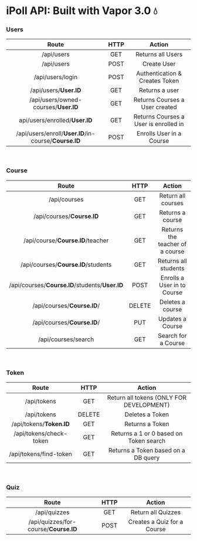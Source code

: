 # iPoll API: Built with Vapor 3.0 💧

### Users

| Route | HTTP | Action |
|:-----:|:----:|:------:|
/api/users | GET | Returns all Users
/api/users | POST | Create User
/api/users/login | POST | Authentication & Creates Token
/api/users/**User.ID** | GET | Returns a user
/api/users/owned-courses/**User.ID** | GET | Returns Courses a User created
api/users/enrolled/**User.ID** | GET | Returns Courses a User is enrolled in
/api/users/enroll/**User.ID**/in-course/**Course.ID** | POST | Enrolls User in a Course

<br>

### Course

| Route | HTTP | Action |
|:-----:|:----:|:------:|
/api/courses | GET | Return all courses
/api/courses/**Course.ID** | GET | Returns a course
/api/course/**Course.ID**/teacher | GET | Returns the teacher of a course
/api/courses/**Course.ID**/students | GET | Returns all students
/api/courses/**Course.ID**/students/**User.ID** | POST | Enrolls a User in to Course
/api/courses/**Course.ID**/ | DELETE | Deletes a course
/api/courses/**Course.ID**/ | PUT | Updates a Course
/api/courses/search | GET | Search for a Course
   
<br>

### Token

| Route | HTTP | Action |
|:-----:|:----:|:------:|
/api/tokens | GET | Return all tokens (ONLY FOR DEVELOPMENT)
/api/tokens | DELETE | Deletes a Token
/api/tokens/**Token.ID** | GET | Returns a Token
/api/tokens/check-token | GET | Returns a 1 or 0 based on Token search
/api/tokens/find-token | GET | Returns a Token based on a DB query

<br>

### Quiz

| Route | HTTP | Action |
|:-----:|:----:|:------:|
/api/quizzes | GET | Return all Quizzes
/api/quizzes/for-course/**Course.ID** | POST | Creates a Quiz for a Course


